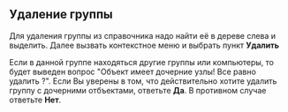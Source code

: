 ## Удаление группы
Для удаления группы из справочника надо найти её в дереве слева и выделить. Далее вызвать контекстное меню и выбрать пункт **Удалить**

Если в данной группе находяться другие группы или компьютеры, то будет выведен вопрос "Объект имеет дочерние узлы! Все равно удалить ?". Если Вы уверены в том, что действительно хотите удалить группу с дочерними отбъектами, ответьте **Да**. В противном случае ответьте **Нет**.